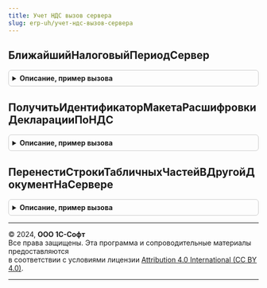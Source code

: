 ```yaml
---
title: Учет НДС вызов сервера
slug: erp-uh/учет-ндс-вызов-сервера
---
```



## БлижайшийНалоговыйПериодСервер
<details style="margin: 1em 0; padding: 0.5em; border: 1px solid #ccc; border-radius: 6px;">

<summary style="font-weight: bold; cursor: pointer;">Описание, пример вызова</summary>

```bsl

// См. Перечисления.ВариантыРасширенногоПервогоНалоговогоПериода.БлижайшийНалоговыйПериод.
Функция БлижайшийНалоговыйПериодСервер(Организация, Период) Экспорт
```

Пример вызова
```bsl
Результат = УчетНДСВызовСервера.БлижайшийНалоговыйПериодСервер(Организация, Период) 
```
</details>

## ПолучитьИдентификаторМакетаРасшифровкиДекларацииПоНДС
<details style="margin: 1em 0; padding: 0.5em; border: 1px solid #ccc; border-radius: 6px;">

<summary style="font-weight: bold; cursor: pointer;">Описание, пример вызова</summary>

```bsl

Функция ПолучитьИдентификаторМакетаРасшифровкиДекларацииПоНДС(Знач ПараметрыОтчета, Знач Показатель, ПользовательскиеНастройки) Экспорт
```

Пример вызова
```bsl
Результат = УчетНДСВызовСервера.ПолучитьИдентификаторМакетаРасшифровкиДекларацииПоНДС(ПараметрыОтчета, Показатель, ПользовательскиеНастройки) 
```
</details>

## ПеренестиСтрокиТабличныхЧастейВДругойДокументНаСервере
<details style="margin: 1em 0; padding: 0.5em; border: 1px solid #ccc; border-radius: 6px;">

<summary style="font-weight: bold; cursor: pointer;">Описание, пример вызова</summary>

```bsl

// Функция разбиения табличной части (табличный частей) на несколько документов
//
// Параметры:
//   ПараметрыПереносаСтрокТЧ - Структура - структура входных параметров с ключами:
//     * ТабличныеЧасти          - Соответствие - соотствие между проверяемой табличной частью и подчиненной.
//               * Ключ             - Строка - имя проверяемой табличной части
//               * Значение         - Структура - структура с ключами:
//....................* КоличествоСтрокДляПереноса - Число - обязательный ключ в него записывается вычисляемое в функции
//..........................................................количество строк для переноса проверяемой табличной части
//                    * ПодчиненныеТабличныеЧасти - Массив - необязательный ключ массив подчинённых табличных частей,
//                                                           строки из которых нужно перенести в новый документ.
//                    * ПодчиненнаяТЧМаксимальноеКоличествоСтрок - Строка - имя подчиненной табличной части с
//                                                                          максимальным количеством строк.
//                    * МаксимальноеКоличествоСтрокВДокументе    - Число - максимальное количество строк основной
//                                                                         табличной части в новом документе.
//     * РеквизитыДокумента      - Строка - список реквизитов для копирования из документа.
//     * РежимЗаписи             - РежимЗаписиДокумента - режим записи документа.
//     * МаксимальноеКоличествоСтрок - Число - максимальное количество строк, хранимое платформой в табличной части.
//     * Объект                      - ДанныеФормыСтруктура - объект клиентской формы документа, для которого нужно
//                                                            перености строк табличных частей в новые документы.
// Возвращаемое значение:
//  - Булево - Истина в случае успешного переноса строк в новые документы.
//  В случае не удачной транзакции по переносу документов в другой доукмент к структуре ПараметрыПереносаСтрокТЧ
//  добавляется поле ИнформацияОбОшибке - Строка - содержит подробное описание ошибки.
Функция ПеренестиСтрокиТабличныхЧастейВДругойДокументНаСервере(ПараметрыПереносаСтрокТЧ) Экспорт
```

Пример вызова
```bsl
Результат = УчетНДСВызовСервера.ПеренестиСтрокиТабличныхЧастейВДругойДокументНаСервере(ПараметрыПереносаСтрокТЧ) 
```
</details>

---

© 2024, **ООО 1С-Софт**  
Все права защищены. Эта программа и сопроводительные материалы предоставляются  
в соответствии с условиями лицензии [Attribution 4.0 International (CC BY 4.0)](https://creativecommons.org/licenses/by/4.0/legalcode).

---
